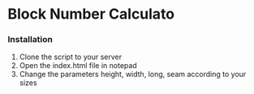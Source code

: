 # Block Number Calculato

### Installation
1. Clone the script to your server
2. Open the index.html file in notepad
3. Change the parameters height, width, long, seam according to your sizes
